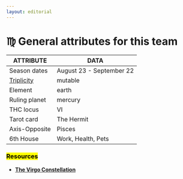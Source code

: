 ```yaml
---
layout: editorial
---
```


# ♍️ General attributes for this team

| ATTRIBUTE                                                                                             | DATA                     |
| ----------------------------------------------------------------------------------------------------- | ------------------------ |
| Season dates                                                                                          | August 23 - September 22 |
| [Triplicity](../../../../../alchemy/the-usdchoice-of-alchemy/undefined-4/group-theory-in-sciences.md) | mutable                  |
| Element                                                                                               | earth                    |
| Ruling planet                                                                                         | mercury                  |
| THC locus                                                                                             | VI                       |
| Tarot card                                                                                            | The Hermit               |
| Axis-Opposite                                                                                         | Pisces                   |
| 6th House                                                                                             | Work, Health, Pets       |



### <mark style="background-color:yellow;">Resources</mark>

* [**The Virgo Constellation**](https://theplanets.org/constellations/virgo-constellation/)
